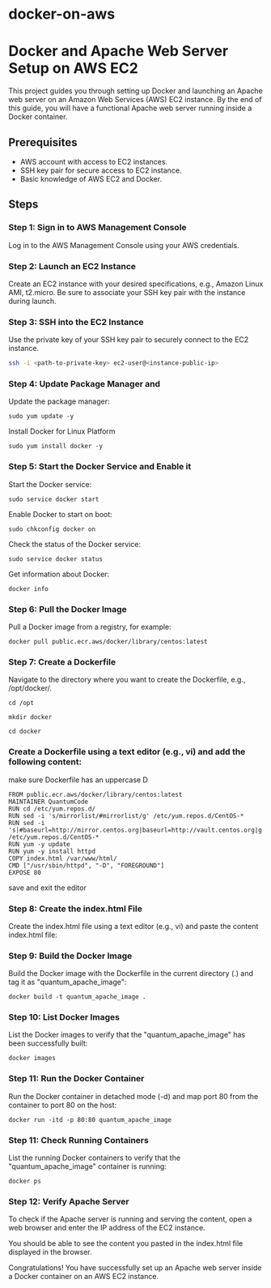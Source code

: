# docker-on-aws
# Docker and Apache Web Server Setup on AWS EC2

This project guides you through setting up Docker and launching an Apache web server on an Amazon Web Services (AWS) EC2 instance. By the end of this guide, you will have a functional Apache web server running inside a Docker container.

## Prerequisites

- AWS account with access to EC2 instances.
- SSH key pair for secure access to EC2 instance.
- Basic knowledge of AWS EC2 and Docker.

## Steps

### Step 1: Sign in to AWS Management Console

Log in to the AWS Management Console using your AWS credentials.

### Step 2: Launch an EC2 Instance

Create an EC2 instance with your desired specifications, e.g., Amazon Linux AMI, t2.micro. Be sure to associate your SSH key pair with the instance during launch.

### Step 3: SSH into the EC2 Instance

Use the private key of your SSH key pair to securely connect to the EC2 instance.

```bash
ssh -i <path-to-private-key> ec2-user@<instance-public-ip>
```
### Step 4: Update Package Manager and 
Update the package manager:
```
sudo yum update -y
``````
Install Docker for Linux Platform
``````
sudo yum install docker -y 
``````

### Step 5: Start the Docker Service and Enable it
Start the Docker service:

```
sudo service docker start
``````
Enable Docker to start on boot:
``````
sudo chkconfig docker on
``````
Check the status of the Docker service:
````
sudo service docker status
``````
Get information about Docker:
``````
docker info
``````
### Step 6: Pull the Docker Image
Pull a Docker image from a registry, for example:
``````
docker pull public.ecr.aws/docker/library/centos:latest
``````
### Step 7: Create a Dockerfile
Navigate to the directory where you want to create the Dockerfile, e.g., /opt/docker/.

``````
cd /opt
``````
``````
mkdir docker
``````
``````
cd docker
``````
### Create a Dockerfile using a text editor (e.g., vi) and add the following content:
make sure Dockerfile has an uppercase D
````
FROM public.ecr.aws/docker/library/centos:latest          
MAINTAINER QuantumCode
RUN cd /etc/yum.repos.d/
RUN sed -i 's/mirrorlist/#mirrorlist/g' /etc/yum.repos.d/CentOS-*
RUN sed -i 's|#baseurl=http://mirror.centos.org|baseurl=http://vault.centos.org|g' /etc/yum.repos.d/CentOS-*
RUN yum -y update
RUN yum -y install httpd
COPY index.html /var/www/html/
CMD ["/usr/sbin/httpd", "-D", "FOREGROUND"]
EXPOSE 80
``````
save and exit the editor

### Step 8: Create the index.html File
Create the index.html file using a text editor (e.g., vi) and paste the content index.html file:

### Step 9: Build the Docker Image
Build the Docker image with the Dockerfile in the current directory (.) and tag it as "quantum_apache_image":

``````
docker build -t quantum_apache_image .
``````
### Step 10: List Docker Images
List the Docker images to verify that the "quantum_apache_image" has been successfully built:
``````
docker images
``````
### Step 11: Run the Docker Container
Run the Docker container in detached mode (-d) and map port 80 from the container to port 80 on the host:

``````
docker run -itd -p 80:80 quantum_apache_image
``````
### Step 11: Check Running Containers
List the running Docker containers to verify that the "quantum_apache_image" container is running:

``````
docker ps
``````
### Step 12: Verify Apache Server
To check if the Apache server is running and serving the content, open a web browser and enter the IP address of the EC2 instance.

You should be able to see the content you pasted in the index.html file displayed in the browser.

Congratulations! You have successfully set up an Apache web server inside a Docker container on an AWS EC2 instance.